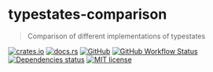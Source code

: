 # typestates-comparison

> Comparison of different implementations of typestates

[![crates.io](https://img.shields.io/crates/v/typestates-comparison?logo=rust)](https://crates.io/crates/typestates-comparison)
[![docs.rs](https://img.shields.io/docsrs/typestates-comparison?logo=docsdotrs)](https://docs.rs/typestates-comparison)
[![GitHub](https://img.shields.io/static/v1?label=github&message=FedericoStra/typestates-comparison&color=brightgreen&logo=github)](https://github.com/FedericoStra/typestates-comparison)
[![GitHub Workflow Status](https://img.shields.io/github/workflow/status/FedericoStra/typestates-comparison/Rust?logo=githubactions&logoColor=white)](https://github.com/FedericoStra/typestates-comparison/actions/workflows/rust.yml)
[![Dependencies status](https://deps.rs/repo/github/FedericoStra/typestates-comparison/status.svg)](https://deps.rs/repo/github/FedericoStra/typestates-comparison)
[![MIT license](https://img.shields.io/crates/l/typestates-comparison)](https://choosealicense.com/licenses/mit/)
